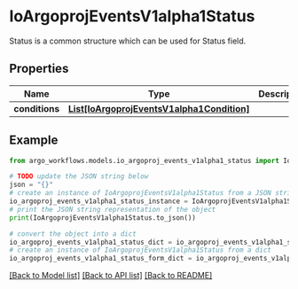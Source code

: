 # IoArgoprojEventsV1alpha1Status

Status is a common structure which can be used for Status field.

## Properties

Name | Type | Description | Notes
------------ | ------------- | ------------- | -------------
**conditions** | [**List[IoArgoprojEventsV1alpha1Condition]**](IoArgoprojEventsV1alpha1Condition.md) |  | [optional] 

## Example

```python
from argo_workflows.models.io_argoproj_events_v1alpha1_status import IoArgoprojEventsV1alpha1Status

# TODO update the JSON string below
json = "{}"
# create an instance of IoArgoprojEventsV1alpha1Status from a JSON string
io_argoproj_events_v1alpha1_status_instance = IoArgoprojEventsV1alpha1Status.from_json(json)
# print the JSON string representation of the object
print(IoArgoprojEventsV1alpha1Status.to_json())

# convert the object into a dict
io_argoproj_events_v1alpha1_status_dict = io_argoproj_events_v1alpha1_status_instance.to_dict()
# create an instance of IoArgoprojEventsV1alpha1Status from a dict
io_argoproj_events_v1alpha1_status_form_dict = io_argoproj_events_v1alpha1_status.from_dict(io_argoproj_events_v1alpha1_status_dict)
```
[[Back to Model list]](../README.md#documentation-for-models) [[Back to API list]](../README.md#documentation-for-api-endpoints) [[Back to README]](../README.md)


